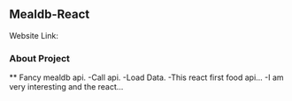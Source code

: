 ## Mealdb-React
Website Link: 

### About Project
** Fancy mealdb api.
-Call api.
-Load Data.
-This react first food api...
-I am very interesting and the react...